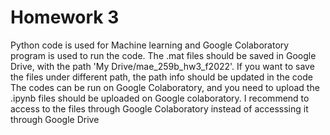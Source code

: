 # Homework 3
Python code is used for Machine learning and Google Colaboratory program is used to run the code. 
The .mat files should be saved in Google Drive, with the path 'My Drive/mae_259b_hw3_f2022'. If you want to save the files under different path, the path info should be updated in the code
The codes can be run on Google Colaboratory, and you need to upload the .ipynb files should be uploaded on Google colaboratory. 
I recommend to access to the files through Google Colaboratory instead of accesssing it through Google Drive
